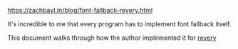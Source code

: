 https://zachbayl.in/blog/font-fallback-revery.html

It's incredible to me that every program has to implement font fallback itself.

This document walks through how the author implemented it for [revery](https://github.com/revery-ui/revery)